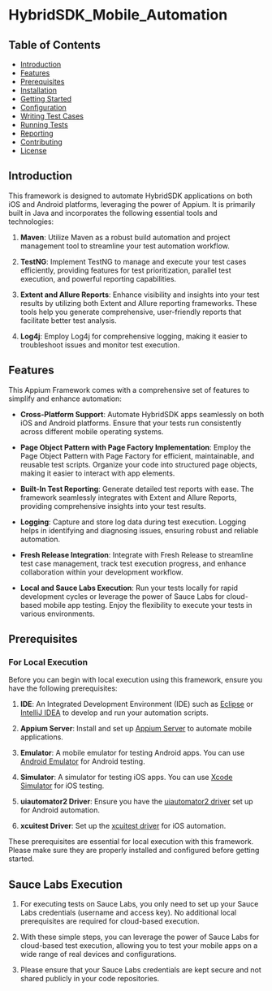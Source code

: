# HybridSDK_Mobile_Automation

## Table of Contents

- [Introduction](#introduction)
- [Features](#features)
- [Prerequisites](#prerequisites)
- [Installation](#installation)
- [Getting Started](#getting-started)
- [Configuration](#configuration)
- [Writing Test Cases](#writing-test-cases)
- [Running Tests](#running-tests)
- [Reporting](#reporting)
- [Contributing](#contributing)
- [License](#license)

## Introduction

This framework is designed to automate HybridSDK applications on both iOS and Android platforms, leveraging the power of Appium. It is primarily built in Java and incorporates the following essential tools and technologies:

1. **Maven**: Utilize Maven as a robust build automation and project management tool to streamline your test automation workflow.

2. **TestNG**: Implement TestNG to manage and execute your test cases efficiently, providing features for test prioritization, parallel test execution, and powerful reporting capabilities.

3. **Extent and Allure Reports**: Enhance visibility and insights into your test results by utilizing both Extent and Allure reporting frameworks. These tools help you generate comprehensive, user-friendly reports that facilitate better test analysis.
   
5. **Log4j**: Employ Log4j for comprehensive logging, making it easier to troubleshoot issues and monitor test execution.


## Features

This Appium Framework comes with a comprehensive set of features to simplify and enhance automation:

- **Cross-Platform Support**: Automate HybridSDK apps seamlessly on both iOS and Android platforms. Ensure that your tests run consistently across different mobile operating systems.

- **Page Object Pattern with Page Factory Implementation**: Employ the Page Object Pattern with Page Factory for efficient, maintainable, and reusable test scripts. Organize your code into structured page objects, making it easier to interact with app elements.

- **Built-In Test Reporting**: Generate detailed test reports with ease. The framework seamlessly integrates with Extent and Allure Reports, providing comprehensive insights into your test results.

- **Logging**: Capture and store log data during test execution. Logging helps in identifying and diagnosing issues, ensuring robust and reliable automation.

- **Fresh Release Integration**: Integrate with Fresh Release to streamline test case management, track test execution progress, and enhance collaboration within your development workflow.

- **Local and Sauce Labs Execution**: Run your tests locally for rapid development cycles or leverage the power of Sauce Labs for cloud-based mobile app testing. Enjoy the flexibility to execute your tests in various environments.


## Prerequisites

### For Local Execution

Before you can begin with local execution using this framework, ensure you have the following prerequisites:

1. **IDE**: An Integrated Development Environment (IDE) such as [Eclipse](https://www.eclipse.org/) or [IntelliJ IDEA](https://www.jetbrains.com/idea/) to develop and run your automation scripts.

2. **Appium Server**: Install and set up [Appium Server](http://appium.io/) to automate mobile applications.

3. **Emulator**: A mobile emulator for testing Android apps. You can use [Android Emulator](https://developer.android.com/studio/run/emulator) for Android testing.

4. **Simulator**: A simulator for testing iOS apps. You can use [Xcode Simulator](https://developer.apple.com/documentation/xcode/running_ios_simulator_in_applescript) for iOS testing.

5. **uiautomator2 Driver**: Ensure you have the [uiautomator2 driver](https://appium.io/docs/en/2.1/quickstart/uiauto2-driver/) set up for Android automation.

6. **xcuitest Driver**: Set up the [xcuitest driver](https://appium.github.io/appium-xcuitest-driver/4.16/setup/) for iOS automation.

These prerequisites are essential for local execution with this framework. Please make sure they are properly installed and configured before getting started.

## Sauce Labs Execution

1. For executing tests on Sauce Labs, you only need to set up your Sauce Labs credentials (username and access key). No additional local prerequisites are required for cloud-based execution.

2. With these simple steps, you can leverage the power of Sauce Labs for cloud-based test execution, allowing you to test your mobile apps on a wide range of real devices and configurations.

3. Please ensure that your Sauce Labs credentials are kept secure and not shared publicly in your code repositories.
